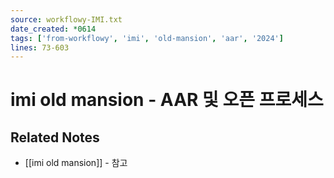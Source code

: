 ```yaml
---
source: workflowy-IMI.txt
date_created: *0614
tags: ['from-workflowy', 'imi', 'old-mansion', 'aar', '2024']
lines: 73-603
---
```


# imi old mansion - AAR 및 오픈 프로세스

## Related Notes
- [[imi old mansion]] - 참고

